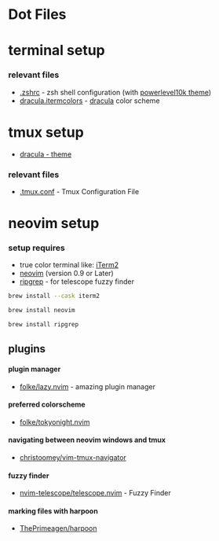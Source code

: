 # Dot Files

# terminal setup

### relevant files

- [.zshrc](.zshrc) - zsh shell configuration (with [powerlevel10k theme](https://github.com/romkatv/powerlevel10k))
- [dracula.itermcolors](dracula.itermcolors) - [dracula](https://draculatheme.com/iterm) color scheme

# tmux setup

- [dracula - theme](https://draculatheme.com/tmux)

### relevant files

- [.tmux.conf](.tmux.conf) - Tmux Configuration File

# neovim setup

### setup requires

- true color terminal like: [iTerm2](https://iterm2.com/)
- [neovim](https://neovim.io/) (version 0.9 or Later)
- [ripgrep](https://github.com/BurntSushi/ripgrep) - for telescope fuzzy finder

```bash
brew install --cask iterm2
```

```bash
brew install neovim
```

```bash
brew install ripgrep
```

## plugins

#### plugin manager

- [folke/lazy.nvim](https://github.com/folke/lazy.nvim) - amazing plugin manager

#### preferred colorscheme

- [folke/tokyonight.nvim](https://github.com/folke/tokyonight.nvim)

#### navigating between neovim windows and tmux

- [christoomey/vim-tmux-navigator](https://github.com/christoomey/vim-tmux-navigator)

#### fuzzy finder

- [nvim-telescope/telescope.nvim](https://github.com/nvim-telescope/telescope.nvim) - Fuzzy Finder


#### marking files with harpoon

- [ThePrimeagen/harpoon](https://github.com/ThePrimeagen/harpoon)

